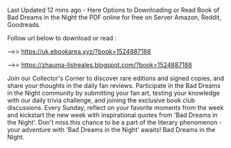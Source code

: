 Last Updated 12 mins ago - Here Options to Downloading or Read Book of Bad Dreams in the Night the PDF online for free on Server Amazon, Reddit, Goodreads.
 
Follow url below to download or read :
 
-->> https://uk.ebookarea.xyz/?book=1524887188
 
-->> https://zhauma-listreales.blogspot.com/?book=1524887188
 
Join our Collector's Corner to discover rare editions and signed copies, and share your thoughts in the daily fan reviews.
Participate in the Bad Dreams in the Night community by submitting your fan art, testing your knowledge with our daily trivia challenge, and joining the exclusive book club discussions.
Every Sunday, reflect on your favorite moments from the week and kickstart the new week with inspirational quotes from 'Bad Dreams in the Night'. Don't miss this chance to be a part of the literary phenomenon - your adventure with 'Bad Dreams in the Night' awaits! Bad Dreams in the Night.
